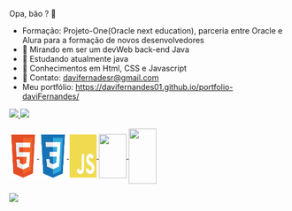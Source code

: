 Opa, bão ? 👋

- Formação: Projeto-One(Oracle next education), parceria entre Oracle e Alura para a formação de novos desenvolvedores
- 🔭 Mirando em ser um devWeb back-end Java
- 📙 Estudando atualmente java
- 📙 Conhecimentos em Html, CSS e Javascript
- 💬 Contato: davifernadesr@gmail.com 
- Meu portfólio:  https://davifernandes01.github.io/portfolio-daviFernandes/

<div >
  <a href="https://github.com/DaviFernandes01">
  <img height="180em" src="https://github-readme-stats.vercel.app/api?username=DaviFernandes01&show_icons=true&theme=dark&include_all_commits=true&count_private=true"/>
  <img height="180em" src="https://github-readme-stats.vercel.app/api/top-langs/?username=DaviFernandes01&layout=compact&langs_count=7&theme=dark"/>
</div>
  
  
  <div style="display: inline_block"><br>
  <img align="center"  height="80" width="50" src="https://raw.githubusercontent.com/devicons/devicon/master/icons/html5/html5-original.svg">
  <img align="center"  height="80" width="50" src="https://raw.githubusercontent.com/devicons/devicon/master/icons/css3/css3-original.svg">
  <img align="center"  height="80" width="50" src="https://raw.githubusercontent.com/devicons/devicon/master/icons/javascript/javascript-plain.svg">
   <img align="center"  height="80" width="50" src="https://cdn.jsdelivr.net/gh/devicons/devicon/icons/java/java-original-wordmark.svg"/>
    <img align="center"  height="100" width="50" src="https://cdn.jsdelivr.net/gh/devicons/devicon/icons/mysql/mysql-original-wordmark.svg"/>
         

</div>
  
 <div>
   <br>
   <a href="https://api.whatsapp.com/send?phone=5534998733098" target="_Blank"><img heigth="200" width="200" src="https://img.shields.io/badge/WhatsApp-25D366?style=for-the-badge&logo=whatsapp&logoColor=white" target="_Blank"></a>
  </div>

